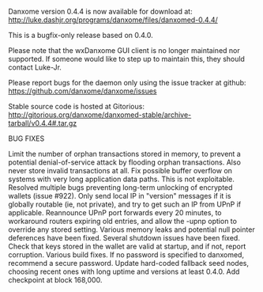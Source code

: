 Danxome version 0.4.4 is now available for download at:
http://luke.dashjr.org/programs/danxome/files/danxomed-0.4.4/

This is a bugfix-only release based on 0.4.0.

Please note that the wxDanxome GUI client is no longer maintained nor supported. If someone would like to step up to maintain this, they should contact Luke-Jr.

Please report bugs for the daemon only using the issue tracker at github:
https://github.com/danxome/danxome/issues

Stable source code is hosted at Gitorious:
http://gitorious.org/danxome/danxomed-stable/archive-tarball/v0.4.4#.tar.gz

BUG FIXES

Limit the number of orphan transactions stored in memory, to prevent a potential denial-of-service attack by flooding orphan transactions. Also never store invalid transactions at all.
Fix possible buffer overflow on systems with very long application data paths. This is not exploitable.
Resolved multiple bugs preventing long-term unlocking of encrypted wallets (issue #922).
Only send local IP in "version" messages if it is globally routable (ie, not private), and try to get such an IP from UPnP if applicable.
Reannounce UPnP port forwards every 20 minutes, to workaround routers expiring old entries, and allow the -upnp option to override any stored setting.
Various memory leaks and potential null pointer deferences have been
fixed.
Several shutdown issues have been fixed.
Check that keys stored in the wallet are valid at startup, and if not,
report corruption.
Various build fixes.
If no password is specified to danxomed, recommend a secure password.
Update hard-coded fallback seed nodes, choosing recent ones with long uptime and versions at least 0.4.0.
Add checkpoint at block 168,000.

